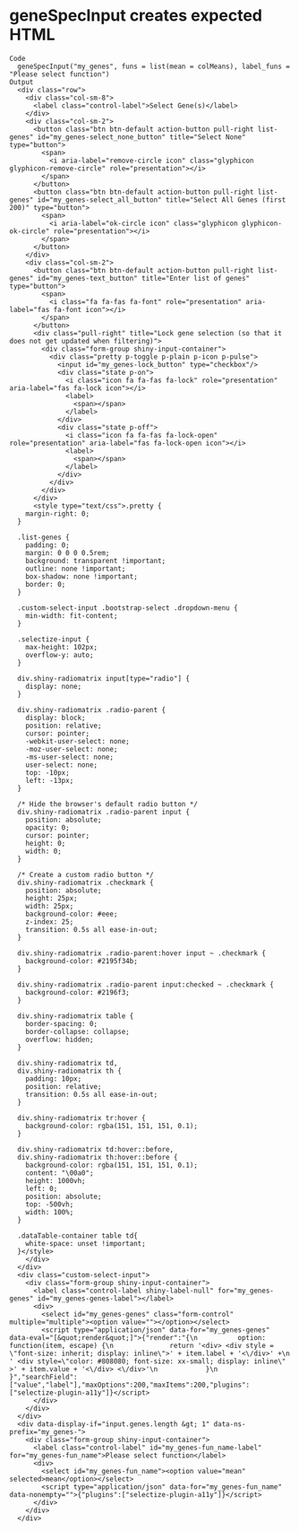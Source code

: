 # geneSpecInput creates expected HTML

    Code
      geneSpecInput("my_genes", funs = list(mean = colMeans), label_funs = "Please select function")
    Output
      <div class="row">
        <div class="col-sm-8">
          <label class="control-label">Select Gene(s)</label>
        </div>
        <div class="col-sm-2">
          <button class="btn btn-default action-button pull-right list-genes" id="my_genes-select_none_button" title="Select None" type="button">
            <span>
              <i aria-label="remove-circle icon" class="glyphicon glyphicon-remove-circle" role="presentation"></i>
            </span>
          </button>
          <button class="btn btn-default action-button pull-right list-genes" id="my_genes-select_all_button" title="Select All Genes (first 200)" type="button">
            <span>
              <i aria-label="ok-circle icon" class="glyphicon glyphicon-ok-circle" role="presentation"></i>
            </span>
          </button>
        </div>
        <div class="col-sm-2">
          <button class="btn btn-default action-button pull-right list-genes" id="my_genes-text_button" title="Enter list of genes" type="button">
            <span>
              <i class="fa fa-fas fa-font" role="presentation" aria-label="fas fa-font icon"></i>
            </span>
          </button>
          <div class="pull-right" title="Lock gene selection (so that it does not get updated when filtering)">
            <div class="form-group shiny-input-container">
              <div class="pretty p-toggle p-plain p-icon p-pulse">
                <input id="my_genes-lock_button" type="checkbox"/>
                <div class="state p-on">
                  <i class="icon fa fa-fas fa-lock" role="presentation" aria-label="fas fa-lock icon"></i>
                  <label>
                    <span></span>
                  </label>
                </div>
                <div class="state p-off">
                  <i class="icon fa fa-fas fa-lock-open" role="presentation" aria-label="fas fa-lock-open icon"></i>
                  <label>
                    <span></span>
                  </label>
                </div>
              </div>
            </div>
          </div>
          <style type="text/css">.pretty {
        margin-right: 0;
      }
      
      .list-genes {
        padding: 0;
        margin: 0 0 0 0.5rem;
        background: transparent !important;
        outline: none !important;
        box-shadow: none !important;
        border: 0;
      }
      
      .custom-select-input .bootstrap-select .dropdown-menu {
        min-width: fit-content;
      }
      
      .selectize-input {
        max-height: 102px;
        overflow-y: auto;
      }
      
      div.shiny-radiomatrix input[type="radio"] {
        display: none;
      }
      
      div.shiny-radiomatrix .radio-parent {
        display: block;
        position: relative;
        cursor: pointer;
        -webkit-user-select: none;
        -moz-user-select: none;
        -ms-user-select: none;
        user-select: none;
        top: -10px;
        left: -13px;
      }
      
      /* Hide the browser's default radio button */
      div.shiny-radiomatrix .radio-parent input {
        position: absolute;
        opacity: 0;
        cursor: pointer;
        height: 0;
        width: 0;
      }
      
      /* Create a custom radio button */
      div.shiny-radiomatrix .checkmark {
        position: absolute;
        height: 25px;
        width: 25px;
        background-color: #eee;
        z-index: 25;
        transition: 0.5s all ease-in-out;
      }
      
      div.shiny-radiomatrix .radio-parent:hover input ~ .checkmark {
        background-color: #2195f34b;
      }
      
      div.shiny-radiomatrix .radio-parent input:checked ~ .checkmark {
        background-color: #2196f3;
      }
      
      div.shiny-radiomatrix table {
        border-spacing: 0;
        border-collapse: collapse;
        overflow: hidden;
      }
      
      div.shiny-radiomatrix td,
      div.shiny-radiomatrix th {
        padding: 10px;
        position: relative;
        transition: 0.5s all ease-in-out;
      }
      
      div.shiny-radiomatrix tr:hover {
        background-color: rgba(151, 151, 151, 0.1);
      }
      
      div.shiny-radiomatrix td:hover::before,
      div.shiny-radiomatrix th:hover::before {
        background-color: rgba(151, 151, 151, 0.1);
        content: "\00a0";
        height: 1000vh;
        left: 0;
        position: absolute;
        top: -500vh;
        width: 100%;
      }
      
      .dataTable-container table td{
        white-space: unset !important;
      }</style>
        </div>
      </div>
      <div class="custom-select-input">
        <div class="form-group shiny-input-container">
          <label class="control-label shiny-label-null" for="my_genes-genes" id="my_genes-genes-label"></label>
          <div>
            <select id="my_genes-genes" class="form-control" multiple="multiple"><option value=""></option></select>
            <script type="application/json" data-for="my_genes-genes" data-eval="[&quot;render&quot;]">{"render":"{\n          option: function(item, escape) {\n              return '<div> <div style = \"font-size: inherit; display: inline\">' + item.label + '<\/div>' +\n                ' <div style=\"color: #808080; font-size: xx-small; display: inline\" >' + item.value + '<\/div> <\/div>'\n            }\n          }","searchField":["value","label"],"maxOptions":200,"maxItems":200,"plugins":["selectize-plugin-a11y"]}</script>
          </div>
        </div>
      </div>
      <div data-display-if="input.genes.length &gt; 1" data-ns-prefix="my_genes-">
        <div class="form-group shiny-input-container">
          <label class="control-label" id="my_genes-fun_name-label" for="my_genes-fun_name">Please select function</label>
          <div>
            <select id="my_genes-fun_name"><option value="mean" selected>mean</option></select>
            <script type="application/json" data-for="my_genes-fun_name" data-nonempty="">{"plugins":["selectize-plugin-a11y"]}</script>
          </div>
        </div>
      </div>

